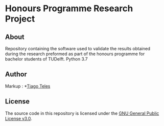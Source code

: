 # Honours Programme Research Project

## About
Repository containing the software used to validate the results obtained during the research preformed as part of the honours programme for bachelor students of TUDelft.
Python 3.7

## Author
Markup :
*[Tiago Teles](https://www.linkedin.com/in/tiago-moreira-da-fonte-fonseca-teles/)

## License
The source code in this repository is licensed under the [GNU General Public License v3.0](https://www.gnu.org/licenses/gpl-3.0.en.html).

